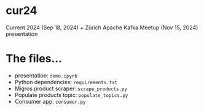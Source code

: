 # cur24

Current 2024 (Sep 18, 2024) + Zürich Apache Kafka Meetup (Nov 15, 2024) presentation

# The files...

* presentation: `demo.ipynb`
* Python dependencies: `requirements.txt`
* Migros product scraper: `scrape_products.py`
* Populate products topic: `populate_topics.py`
* Consumer app: `consumer.py`
